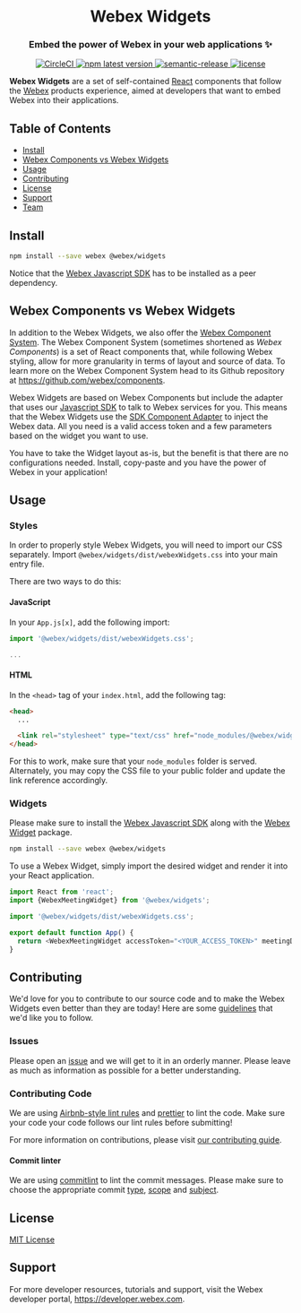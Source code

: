 <div align='center'>
  <h1>Webex Widgets</h1>
  <h3>Embed the power of Webex in your web applications ✨</h3>

  <a href='https://circleci.com/gh/webex/widgets'>
    <img alt='CircleCI' src='https://circleci.com/gh/webex/widgets.svg?style=shield'>
  </a>
  <a href='https://www.npmjs.com/package/@webex/widgets'>
    <img alt='npm latest version' src='https://img.shields.io/npm/v/@webex/widgets?label=npm%40latest'>
  </a>
  <a href='#badge'>
    <img alt='semantic-release' src='https://img.shields.io/badge/%20%20%F0%9F%93%A6%F0%9F%9A%80-semantic--release-e10079.svg'>
  </a>
  <a href='https://github.com/webex/widgets/blob/master/package.json#L28'>
    <img src='https://img.shields.io/npm/l/webex.svg' alt='license'>
  </a>
</div>

**Webex Widgets** are a set of self-contained [React](https://reactjs.org) components
that follow the [Webex](https://www.webex.com) products experience,
aimed at developers that want to embed Webex into their applications.

## Table of Contents

- [Install](#install)
- [Webex Components vs Webex Widgets](#webex-components-vs-webex-widgets)
- [Usage](#usage)
- [Contributing](#contributing)
- [License](#license)
- [Support](#support)
- [Team](#team)

## Install

```bash
npm install --save webex @webex/widgets
```

Notice that the [Webex Javascript SDK](https://www.npmjs.com/package/webex)
has to be installed as a peer dependency.

## Webex Components vs Webex Widgets

In addition to the Webex Widgets, we also offer the
[Webex Component System](https://github.com/webex/components#webex-components).
The Webex Component System (sometimes shortened as _Webex Components_) is a set of
React components that, while following Webex styling, allow for more granularity
in terms of layout and source of data.
To learn more on the Webex Component System head to its Github repository at
https://github.com/webex/components.

Webex Widgets are based on Webex Components but include the adapter that uses
our [Javascript SDK](https://github.com/webex/webex-js-sdk) to talk to Webex services for you.
This means that the Webex Widgets use the
[SDK Component Adapter](https://github.com/webex/sdk-component-adapter#webex-sdk-component-adapter)
to inject the Webex data.
All you need is a valid access token and a few parameters based on the widget you want to use.

You have to take the Widget layout as-is, but the benefit is that there are no configurations needed.
Install, copy-paste and you have the power of Webex in your application!

## Usage

### Styles

In order to properly style Webex Widgets, you will need to import our CSS separately.
Import `@webex/widgets/dist/webexWidgets.css` into your main entry file.

There are two ways to do this:

#### JavaScript

In your `App.js[x]`, add the following import:

```js
import '@webex/widgets/dist/webexWidgets.css';

...
```

#### HTML

In the `<head>` tag of your `index.html`, add the following tag:

```html
<head>
  ...

  <link rel="stylesheet" type="text/css" href="node_modules/@webex/widgets/dist/webexWidgets.css" />
</head>
```

For this to work, make sure that your `node_modules` folder is served.
Alternately, you may copy the CSS file to your public folder and update the link
reference accordingly.

### Widgets

Please make sure to install the [Webex Javascript SDK](https://www.npmjs.com/package/webex)
along with the [Webex Widget](https://www.npmjs.com/package/@webex/widgets) package.

```bash
npm install --save webex @webex/widgets
```

To use a Webex Widget, simply import the desired widget and render it into your React application.

```js
import React from 'react';
import {WebexMeetingWidget} from '@webex/widgets';

import '@webex/widgets/dist/webexWidgets.css';

export default function App() {
  return <WebexMeetingWidget accessToken="<YOUR_ACCESS_TOKEN>" meetingDestination="<MEETING_DESTINATION>" />;
}
```

## Contributing

We'd love for you to contribute to our source code and to make the Webex Widgets even better than they are today!
Here are some [guidelines](https://github.com/webex/widgets/blob/master/CONTRIBUTING.md) that we'd like you to follow.

### Issues

Please open an [issue](https://github.com/webex/widgets/issues) and we will get to it in an orderly manner.
Please leave as much as information as possible for a better understanding.

### Contributing Code

We are using [Airbnb-style lint rules](https://github.com/airbnb/javascript) and
[prettier](https://github.com/prettier/prettier) to lint the code.
Make sure your code your code follows our lint rules before submitting!

For more information on contributions, please visit
[our contributing guide](https://github.com/webex/widgets/blob/master/CONTRIBUTING.md).

#### Commit linter

We are using [commitlint](https://github.com/conventional-changelog/commitlint) to lint the commit messages.
Please make sure to choose the appropriate commit
[type](https://github.com/webex/widgets/blob/master/CONTRIBUTING.md#type),
[scope](https://github.com/webex/widgets/blob/master/CONTRIBUTING.md#scope) and
[subject](https://github.com/webex/widgets/blob/master/CONTRIBUTING.md#scope).

## License

[MIT License](https://opensource.org/licenses/MIT)

## Support

For more developer resources, tutorials and support, visit the Webex developer portal, https://developer.webex.com.
